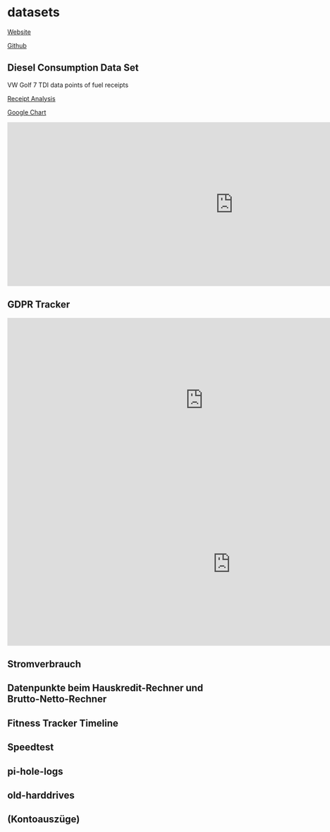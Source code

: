 # datasets

 
 [Website](https://braunschweig.github.io/mydatasets/)

 [Github](https://github.com/braunschweig/mydatasets)

## Diesel Consumption Data Set
VW Golf 7 TDI data points of fuel receipts

 [Receipt Analysis](receipt_analysis.html) 

 [Google Chart](diesel_chart.html)

<iframe width="1023" height="371" seamless frameborder="0" scrolling="no" src="https://docs.google.com/spreadsheets/d/e/2PACX-1vTloyHusdeJ0OhFAcfYD_le5tn1sj2qI_6P4buudqi0E4mQkiyrwV42KYfnVAOZumNiOMmDo6Hk6NWy/pubchart?oid=159690206&amp;format=interactive"></iframe>

## GDPR Tracker
<iframe width="886.5" height="371" seamless frameborder="0" scrolling="no" src="https://docs.google.com/spreadsheets/d/e/2PACX-1vQcb2I6OsBVhX3u8bwrYr5HnPwVZ2kfLJi3I37KKjnG3hk95UWZlJkWM_I34ecq1ZayKNSAoxu4cjf4/pubchart?oid=845847393&amp;format=interactive"></iframe>

<iframe width="1011.5" height="371" seamless frameborder="0" scrolling="no" src="https://docs.google.com/spreadsheets/d/e/2PACX-1vQcb2I6OsBVhX3u8bwrYr5HnPwVZ2kfLJi3I37KKjnG3hk95UWZlJkWM_I34ecq1ZayKNSAoxu4cjf4/pubchart?oid=576391414&amp;format=interactive"></iframe>


## Stromverbrauch

## Datenpunkte beim Hauskredit-Rechner und Brutto-Netto-Rechner

## Fitness Tracker Timeline

## Speedtest

## pi-hole-logs

## old-harddrives

## (Kontoauszüge)
